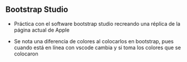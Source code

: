 <h2>Bootstrap Studio</h2>

- Práctica con el software bootstrap studio recreando una réplica de la página actual de Apple

- Se nota una diferencia de colores al colocarlos en bootstrap, pues cuando está en línea con vscode cambia y si toma los colores que se colocaron